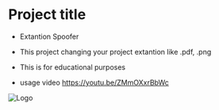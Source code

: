 
# Project title
- Extantion Spoofer

- This project changing your project extantion like .pdf, .png

- This is for educational purposes

- usage video https://youtu.be/ZMmOXxrBbWc

![Logo](https://dev-to-uploads.s3.amazonaws.com/uploads/articles/th5xamgrr6se0x5ro4g6.png)

    
    
